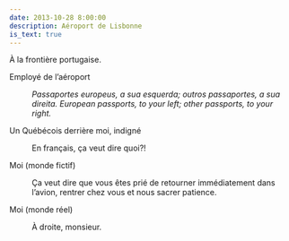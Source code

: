 ```yaml
---
date: 2013-10-28 8:00:00
description: Aéroport de Lisbonne
is_text: true
---
```


À la frontière portugaise.

<dl>
  <dt>Employé de l’aéroport</dt>
  <dd>
    <p>
      <em>Passaportes europeus, a sua esquerda; outros passaportes, a sua direita. European passports, to your left; other passports, to your right.</em>
    </p>
  </dd>
  <dt>Un Québécois derrière moi, indigné</dt>
  <dd>
    <p>En français, ça veut dire quoi?!</p>
  </dd>
  <dt>Moi (monde fictif)</dt>
  <dd>
    <p>Ça veut dire que vous êtes prié de retourner immédiatement dans l’avion, rentrer chez vous et nous sacrer patience.</p>
  </dd>
  <dt>Moi (monde réel)</dt>
  <dd>
    <p>À droite, monsieur.</p>
  </dd>
</dl>
